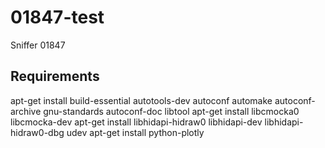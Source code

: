 # 01847-test
Sniffer 01847

## Requirements

apt-get install build-essential autotools-dev autoconf automake autoconf-archive gnu-standards autoconf-doc libtool
apt-get install libcmocka0 libcmocka-dev
apt-get install libhidapi-hidraw0 libhidapi-dev libhidapi-hidraw0-dbg udev
apt-get install python-plotly
